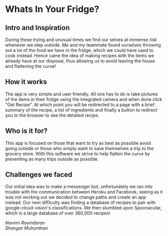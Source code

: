 # Whats In Your Fridge?

##  Intro and Inspiration
During these trying and unusual times we find our selves at immense risk whenever we step outside. Me and my teammate found ourselves throwing out a lot of the food we have in the fridge, which we could have used to cook instead. Hence came the idea of making recipes with the items we already have at our disposal, thus allowing us to avoid leaving the house and flattening the curve!

## How it works
The app is very simple and user friendly. All one has to do is take pictures of the items in their fridge using the integrated camera and when done click "Get Recipe". At which point you will be redirected to a page with a brief summary of the recipe, a list of ingredients and finally a button to redirect you to the browser to see the detailed recipe.

## Who is it for?
This app is focused on those that want to try as best as possible avoid going outside or those who simply want to save themselves a trip to the grocery store. With this software we strive to help flatten the curve by preventing as many trips outside as possible.

## Challenges we faced
 Our initial idea was to make a messenger bot, unfortunately we ran into trouble with the communication between Heroku and Facebook, seeing as it was not working out we decided to change paths and create an app instead. Our next difficulty was finding a database of recipes to pair with google-cloud-vision's classifications. We then stumbled upon Spoonacular, which is a large database of over 360,000 recipes!

_Navinn Ravindaran_  
_Shangar Muhunthan_
